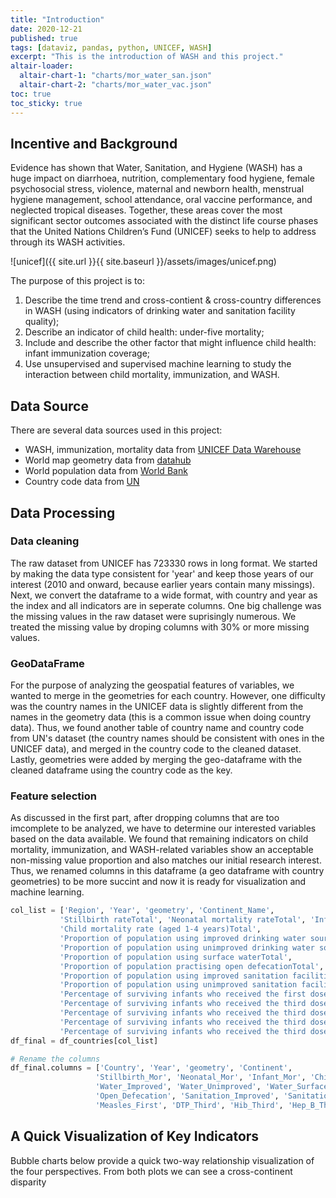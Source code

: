 ```yaml
---
title: "Introduction"
date: 2020-12-21
published: true
tags: [dataviz, pandas, python, UNICEF, WASH]
excerpt: "This is the introduction of WASH and this project."
altair-loader:
  altair-chart-1: "charts/mor_water_san.json"
  altair-chart-2: "charts/mor_water_vac.json"
toc: true
toc_sticky: true
---
```



## Incentive and Background

Evidence has shown that Water, Sanitation, and Hygiene (WASH) has a huge impact on  diarrhoea, nutrition, complementary food hygiene, female psychosocial stress, violence,
maternal and newborn health, menstrual hygiene management, school attendance, oral vaccine performance, and neglected tropical diseases. Together, these areas cover the most significant sector outcomes associated with the distinct life course phases that  the United Nations Children’s Fund (UNICEF) seeks to help to address through its WASH activities. 

![unicef]({{ site.url }}{{ site.baseurl }}/assets/images/unicef.png)

The purpose of this project is to:

01. Describe the time trend and cross-contient & cross-country differences in WASH (using indicators of drinking water and sanitation facility quality);
02. Describe an indicator of child health: under-five mortality;
03. Include and describe the other factor that might influence child health: infant immunization coverage;
04. Use unsupervised and supervised machine learning to study the interaction between child mortality, immunization, and WASH.


## Data Source

There are several data sources used in this project:

* WASH, immunization, mortality data from [UNICEF Data Warehouse](https://data.unicef.org/dv_index/)
* World map geometry data from [datahub](https://datahub.io/core/geo-countries/r/countries.geojson)
* World population data from [World Bank](https://data.worldbank.org/indicator/SP.POP.TOTL)
* Country code data from [UN](https://unstats.un.org/unsd/tradekb/knowledgebase/country-code)


## Data Processing

### Data cleaning

The raw dataset from UNICEF has 723330 rows in long format. We started by making the data type consistent for 'year' and keep those years of our interest (2010 and onward, because earlier years contain many missings). Next, we convert the dataframe to a wide format, with country and year as the index and all indicators are in seperate columns. One big challenge was the missing values in the raw dataset were suprisingly numerous. We treated the missing value by droping columns with 30% or more missing values. 

### GeoDataFrame
For the purpose of analyzing the geospatial features of variables, we wanted to merge in the geometries for each country. However, one difficulty was the country names in the UNICEF data is slightly different from the names in the geometry data (this is a common issue when doing country data). Thus, we found another table of country name and country code from UN's dataset (the country names should be consistent with ones in the UNICEF data), and merged in the country code to the cleaned dataset. Lastly, geometries were added by merging the geo-dataframe with the cleaned dataframe using the country code as the key.

### Feature selection
As discussed in the first part, after dropping columns that are too imcomplete to be analyzed, we have to determine our interested variables based on the data available. We found that remaining indicators on child mortality, immunization, and WASH-related variables show an acceptable non-missing value proportion and also matches our initial research interest. Thus, we renamed columns in this dataframe (a geo dataframe with country geometries) to be more succint and now it is ready for visualization and machine learning.

```python
col_list = ['Region', 'Year', 'geometry', 'Continent_Name',
           'Stillbirth rateTotal', 'Neonatal mortality rateTotal', 'Infant mortality rateTotal',
           'Child mortality rate (aged 1-4 years)Total',
           'Proportion of population using improved drinking water sourcesTotal',
           'Proportion of population using unimproved drinking water sourcesTotal',
           'Proportion of population using surface waterTotal',
           'Proportion of population practising open defecationTotal',
           'Proportion of population using improved sanitation facilitiesTotal',
           'Proportion of population using unimproved sanitation facilitesTotal',
           'Percentage of surviving infants who received the first dose of measles-containing vaccineTotal',
           'Percentage of surviving infants who received the third dose of DTP-containing vaccineTotal',
           'Percentage of surviving infants who received the third dose of Hib-containing vaccineTotal',
           'Percentage of surviving infants who received the third dose of hep B-containing vaccineTotal',
           'Percentage of surviving infants who received the third dose of inactivated polio-containing vaccineTotal']
df_final = df_countries[col_list]

# Rename the columns
df_final.columns = ['Country', 'Year', 'geometry', 'Continent', 
                   'Stillbirth_Mor', 'Neonatal_Mor', 'Infant_Mor', 'Child_Mor',
                   'Water_Improved', 'Water_Unimproved', 'Water_Surface',
                   'Open_Defecation', 'Sanitation_Improved', 'Sanitation_Unimproved',
                   'Measles_First', 'DTP_Third', 'Hib_Third', 'Hep_B_Third', 'Polio_Third']
```

## A Quick Visualization of Key Indicators

Bubble charts below provide a quick two-way relationship visualization of the four perspectives. From both plots we can see a cross-continent disparity

<div id="altair-chart-1"></div>
<div id="altair-chart-2"></div>


